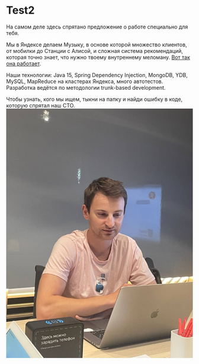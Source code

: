 # Test2

На самом деле здесь спрятано предложение о работе специально для тебя.

Мы в Яндексе делаем Музыку, в основе которой множество клиентов, от мобилки до Станции с Алисой, и сложная система рекомендаций, которая точно знает, что нужно твоему внутреннему меломану. [Вот так она работает](https://www.youtube.com/watch?v=vkFcmHfIpto). 

Наши технологии: Java 15, Spring Dependency Injection, MongoDB, YDB, MySQL, MapReduce на кластерах Яндекса, много автотестов. Разработка ведётся по методологии trunk-based development.

Чтобы узнать, кого мы ищем, тыкни на папку и найди ошибку в коде, которую спрятал наш СТО. 
![alt text](https://github.com/Parunson/Test2/blob/main/картинка.jpg?raw=true)
